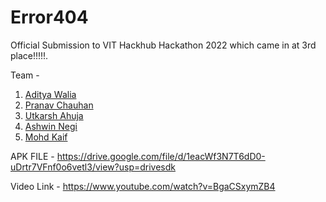 # Error404
Official Submission to VIT Hackhub Hackathon 2022 which came in at 3rd place!!!!!.

Team - 
1) [Aditya Walia](https://github.com/Walia8416)
2) [Pranav Chauhan](https://github.com/PranavPC2003)
3) [Utkarsh Ahuja](https://github.com/https://github.com/UtkarshAhuja2003)
4) [Ashwin Negi](https://github.com/A5hw1nneg1)
5) [Mohd Kaif](https://github.com/kaif-stack)

APK FILE - https://drive.google.com/file/d/1eacWf3N7T6dD0-uDrtr7VFnf0o6vetl3/view?usp=drivesdk

Video Link - https://www.youtube.com/watch?v=BgaCSxymZB4
